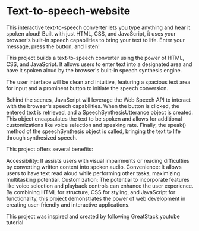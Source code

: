 # Text-to-speech-website
This interactive text-to-speech converter lets you type anything and hear it spoken aloud!  Built with just HTML, CSS, and JavaScript, it uses your browser's built-in speech capabilities to bring your text to life. Enter your message, press the button, and listen!

This project builds a text-to-speech converter using the power of HTML, CSS, and JavaScript. It allows users to enter text into a designated area and have it spoken aloud by the browser's built-in speech synthesis engine.

The user interface will be clean and intuitive, featuring a spacious text area for input and a prominent button to initiate the speech conversion.

Behind the scenes, JavaScript will leverage the Web Speech API to interact with the browser's speech capabilities.  When the button is clicked, the entered text is retrieved, and a SpeechSynthesisUtterance object is created. This object encapsulates the text to be spoken and allows for additional customizations like voice selection and speaking rate. Finally, the speak() method of the speechSynthesis object is called, bringing the text to life through synthesized speech.

This project offers several benefits:

Accessibility: It assists users with visual impairments or reading difficulties by converting written content into spoken audio.
Convenience: It allows users to have text read aloud while performing other tasks, maximizing multitasking potential.
Customization: The potential to incorporate features like voice selection and playback controls can enhance the user experience.
By combining HTML for structure, CSS for styling, and JavaScript for functionality, this project demonstrates the power of web development in creating user-friendly and interactive applications.

This project was inspired and created by following GreatStack youtube tutorial 
